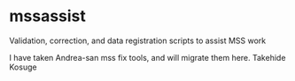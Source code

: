 # mssassist
Validation, correction, and data registration scripts to assist MSS work

I have taken Andrea-san mss fix tools, and will migrate them here.
Takehide Kosuge
